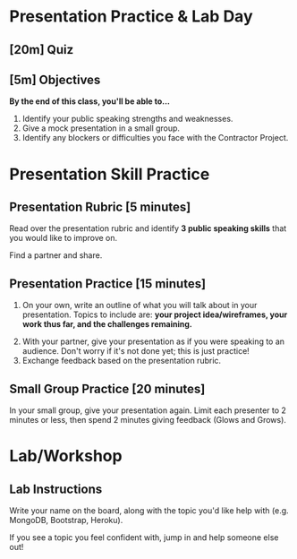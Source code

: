 
<!-- .slide: class="header" -->

# Presentation Practice & Lab Day


<!-- > -->

<!-- .slide: data-background="#087CB8" -->
## [**20m**] Quiz

<!-- > -->

## [**5m**] Objectives

**By the end of this class, you'll be able to...**

1. Identify your public speaking strengths and weaknesses.
1. Give a mock presentation in a small group.
1. Identify any blockers or difficulties you face with the Contractor Project.

<!-- > -->

# Presentation Skill Practice

<!-- v -->

## Presentation Rubric [5 minutes]

Read over the presentation rubric and identify **3 public speaking skills** that you would like to improve on.

Find a partner and share.

<!-- v -->

## Presentation Practice [15 minutes]

<ol><li>

On your own, write an outline of what you will talk about in your presentation. Topics to include are: **your project idea/wireframes, your work thus far, and the challenges remaining.**

</li>
<!-- .element: class="fragment" -->

<li>
With your partner, give your presentation as if you were speaking to an audience. Don't worry if it's not done yet; this is just practice!
</li>
<!-- .element: class="fragment" -->

<li>
Exchange feedback based on the presentation rubric.
</li>
<!-- .element: class="fragment" -->
</ol>

<!-- v -->

## Small Group Practice [20 minutes]

In your small group, give your presentation again. Limit each presenter to 2 minutes or less, then spend 2 minutes giving feedback (Glows and Grows).

<!-- > -->

# Lab/Workshop

<!-- v -->

## Lab Instructions

Write your name on the board, along with the topic you'd like help with (e.g. MongoDB, Bootstrap, Heroku).

If you see a topic you feel confident with, jump in and help someone else out!
